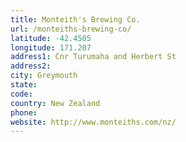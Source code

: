 ```yaml
---
title: Monteith's Brewing Co.
url: /monteiths-brewing-co/
latitude: -42.4505
longitude: 171.207
address1: Cnr Turumaha and Herbert St
address2: 
city: Greymouth
state: 
code: 
country: New Zealand
phone: 
website: http://www.monteiths.com/nz/
---
```


